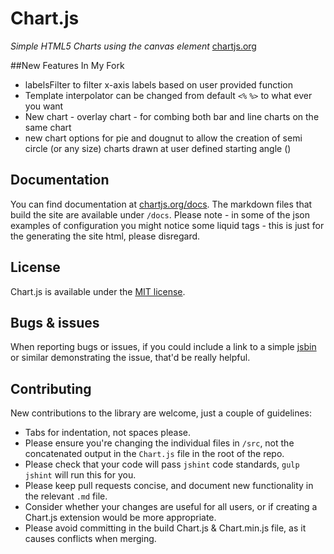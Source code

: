 # Chart.js

*Simple HTML5 Charts using the canvas element* [chartjs.org](http://www.chartjs.org)

##New Features In My Fork
 - labelsFilter to filter x-axis labels based on user provided function
 - Template interpolator can be changed from default `<%` `%>` to what ever you want
 - New chart - overlay chart - for combing both bar and line charts on the same chart
 - new chart options for pie and dougnut to allow the creation of semi circle (or any size) charts drawn at user defined starting angle ()
 
## Documentation

You can find documentation at [chartjs.org/docs](http://www.chartjs.org/docs). The markdown files that build the site are available under `/docs`. Please note - in some of the json examples of configuration you might notice some liquid tags - this is just for the generating the site html, please disregard.

## License

Chart.js is available under the [MIT license](http://opensource.org/licenses/MIT).

## Bugs & issues

When reporting bugs or issues, if you could include a link to a simple [jsbin](http://jsbin.com) or similar demonstrating the issue, that'd be really helpful.


## Contributing
New contributions to the library are welcome, just a couple of guidelines:

- Tabs for indentation, not spaces please.
- Please ensure you're changing the individual files in `/src`, not the concatenated output in the `Chart.js` file in the root of the repo.
- Please check that your code will pass `jshint` code standards, `gulp jshint` will run this for you.
- Please keep pull requests concise, and document new functionality in the relevant `.md` file.
- Consider whether your changes are useful for all users, or if creating a Chart.js extension would be more appropriate.
- Please avoid committing in the build Chart.js & Chart.min.js file, as it causes conflicts when merging.


